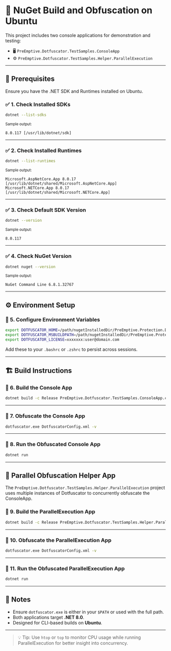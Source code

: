 # 🎯 NuGet Build and Obfuscation on Ubuntu

This project includes two console applications for demonstration and testing:

- 🖥️ `PreEmptive.Dotfuscator.TestSamples.ConsoleApp`
- ⚙️ `PreEmptive.Dotfuscator.TestSamples.Helper.ParallelExecution`

---

## 🚀 Prerequisites

Ensure you have the .NET SDK and Runtimes installed on Ubuntu.

### ✅ 1. Check Installed SDKs

```bash
dotnet --list-sdks
```

<sub>Sample output:</sub>

```
8.0.117 [/usr/lib/dotnet/sdk]
```

---

### ✅ 2. Check Installed Runtimes

```bash
dotnet --list-runtimes
```

<sub>Sample output:</sub>

```
Microsoft.AspNetCore.App 8.0.17 [/usr/lib/dotnet/shared/Microsoft.AspNetCore.App]
Microsoft.NETCore.App 8.0.17 [/usr/lib/dotnet/shared/Microsoft.NETCore.App]
```

---

### ✅ 3. Check Default SDK Version

```bash
dotnet --version
```

<sub>Sample output:</sub>

```
8.0.117
```

---

### ✅ 4. Check NuGet Version

```bash
dotnet nuget --version
```

<sub>Sample output:</sub>

```
NuGet Command Line 6.8.1.32767
```

---

## ⚙️ Environment Setup

### 🔧 5. Configure Environment Variables

```bash
export DOTFUSCATOR_HOME=/path/nugetInstalledDir/PreEmptive.Protection.Dotfuscator.Pro/tools/programdir/netcore
export DOTFUSCATOR_MSBUILDPATH=/path/nugetInstalledDir/PreEmptive.Protection.Dotfuscator.Pro/tools/msbuilddir
export DOTFUSCATOR_LICENSE=xxxxxxx:user@domain.com
```

Add these to your `.bashrc` or `.zshrc` to persist across sessions.

---

## 🏗️ Build Instructions

### 🧪 6. Build the Console App

```bash
dotnet build -c Release PreEmptive.Dotfuscator.TestSamples.ConsoleApp.csproj
```

---

### 🔐 7. Obfuscate the Console App

```bash
dotfuscator.exe DotfuscatorConfig.xml -v
```

---

### 🚦 8. Run the Obfuscated Console App

```bash
dotnet run
```

---

## 🔁 Parallel Obfuscation Helper App

The `PreEmptive.Dotfuscator.TestSamples.Helper.ParallelExecution` project uses multiple instances of Dotfuscator to concurrently obfuscate the ConsoleApp.

### 🧱 9. Build the ParallelExecution App

```bash
dotnet build -c Release PreEmptive.Dotfuscator.TestSamples.Helper.ParallelExecution.csproj
```

---

### 🔐 10. Obfuscate the ParallelExecution App

```bash
dotfuscator.exe DotfuscatorConfig.xml -v
```

---

### 🚦 11. Run the Obfuscated ParallelExecution App

```bash
dotnet run
```

---

## 📝 Notes

- Ensure `dotfuscator.exe` is either in your `$PATH` or used with the full path.
- Both applications target **.NET 8.0**.
- Designed for CLI-based builds on **Ubuntu**.

---

> 💡 Tip: Use `htop` or `top` to monitor CPU usage while running ParallelExecution for better insight into concurrency.